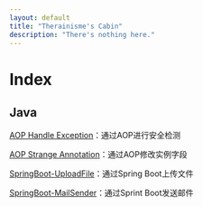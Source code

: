 ```yaml
---
layout: default
title: "Therainisme's Cabin"
description: "There's nothing here."
---
```


# Index

## Java

[AOP Handle Exception](http://blog.therainisme.com/docs/java/SpringBoot/AOP-HandleException)：通过AOP进行安全检测

[AOP Strange Annotation](http://blog.therainisme.com/docs/java/SpringBoot/AOP-StrangeAnnotation)：通过AOP修改实例字段

[SpringBoot-UploadFile](http://blog.therainisme.com/docs/java/SpringBoot/UploadFile)：通过Spring Boot上传文件

[SpringBoot-MailSender](http://blog.therainisme.com/docs/java/SpringBoot/MailSender)：通过Sprint Boot发送邮件